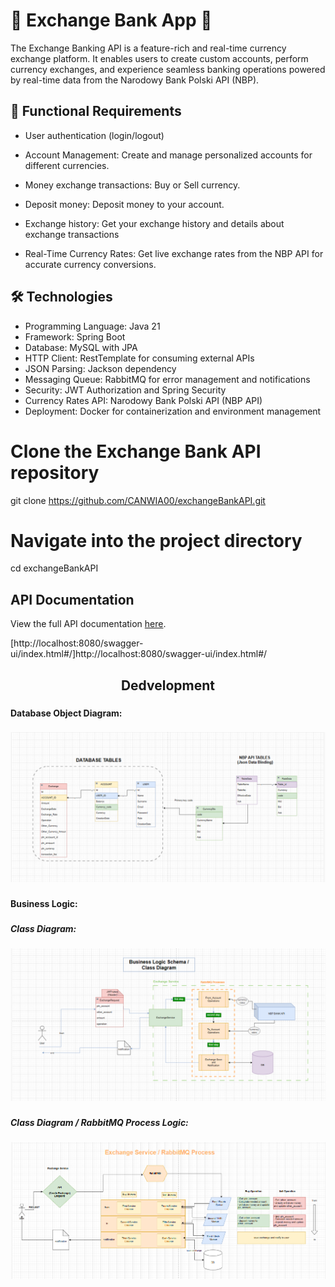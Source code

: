 ###


# 💸 Exchange Bank App 💸

The Exchange Banking API is a feature-rich and real-time currency exchange platform. It enables users to create custom accounts, perform currency exchanges, and experience seamless banking operations powered by real-time data from the Narodowy Bank Polski API (NBP).


## 🚀 Functional Requirements

- User authentication (login/logout)

- Account Management: Create and manage personalized accounts for different currencies.

- Money exchange transactions: Buy or Sell currency.

- Deposit money: Deposit money to your account.

- Exchange history: Get your exchange history and details about exchange transactions

- Real-Time Currency Rates: Get live exchange rates from the NBP API for accurate currency conversions.

## 🛠️ Technologies

- Programming Language: Java 21
- Framework: Spring Boot
- Database: MySQL with JPA
- HTTP Client: RestTemplate for consuming external APIs
- JSON Parsing: Jackson dependency
- Messaging Queue: RabbitMQ for error management and notifications
- Security: JWT Authorization and Spring Security
- Currency Rates API: Narodowy Bank Polski API (NBP API)
- Deployment: Docker for containerization and environment management

###


# Clone the Exchange Bank API repository
git clone https://github.com/CANWIA00/exchangeBankAPI.git

# Navigate into the project directory
cd exchangeBankAPI



## API Documentation

View the full API documentation [here](http://localhost:8080/swagger-ui/index.html#/).

[http://localhost:8080/swagger-ui/index.html#/]http://localhost:8080/swagger-ui/index.html#/




###

<h2 align="center"> Dedvelopment </h3>

###

<h4 align="left"> Database Object Diagram:</h4>

###

![Database Schema](https://raw.githubusercontent.com/CANWIA00/exchangeBankAPI/master/DB.png)

###

<h4 align="left">Business Logic: </h4>

###

<h5 align="left">Class Diagram: </h5>

###

![Exchange Operation Class Diagram](https://raw.githubusercontent.com/CANWIA00/exchangeBankAPI/master/class.png)

###

<h5 align="left"> Class Diagram / RabbitMQ Process Logic:</h5>

###


![RabbitMQ Queue Logic](https://raw.githubusercontent.com/CANWIA00/exchangeBankAPI/master/class2.png)


